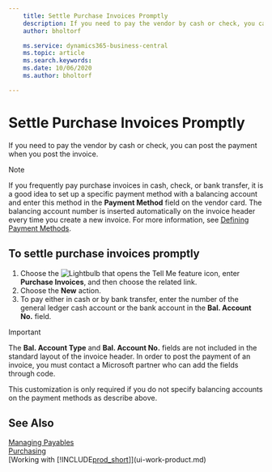 ```yaml
---
    title: Settle Purchase Invoices Promptly
    description: If you need to pay the vendor by cash or check, you can have the necessary posting done when you post the invoice.
    author: bholtorf

    ms.service: dynamics365-business-central
    ms.topic: article
    ms.search.keywords:
    ms.date: 10/06/2020
    ms.author: bholtorf

---
```

# Settle Purchase Invoices Promptly

If you need to pay the vendor by cash or check, you can post the payment when you post the invoice.  

> [!NOTE]  
> If you frequently pay purchase invoices in cash, check, or bank transfer, it is a good idea to set up a specific payment method with a balancing account and enter this method in the **Payment Method** field on the vendor card. The balancing account number is inserted automatically on the invoice header every time you create a new invoice. For more information, see [Defining Payment Methods](finance-payment-methods.md).  

## To settle purchase invoices promptly

1. Choose the ![Lightbulb that opens the Tell Me feature](media/ui-search/search_small.png "Tell me what you want to do") icon, enter **Purchase Invoices**, and then choose the related link.  
2. Choose the **New** action.  
3. To pay either in cash or by bank transfer, enter the number of the general ledger cash account or the bank account in the **Bal. Account No.** field.  

> [!IMPORTANT]  
> The **Bal. Account Type** and **Bal. Account No.** fields are not included in the standard layout of the invoice header. In order to post the payment of an invoice, you must contact a Microsoft partner who can add the fields through code.  
>
> This customization is only required if you do not specify balancing accounts on the payment methods as describe above.

## See Also

[Managing Payables](payables-manage-payables.md)  
[Purchasing](purchasing-manage-purchasing.md)  
[Working with [!INCLUDE[prod_short](includes/prod_short.md)]](ui-work-product.md)  
